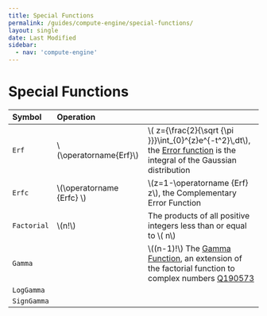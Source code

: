 ```yaml
---
title: Special Functions
permalink: /guides/compute-engine/special-functions/
layout: single
date: Last Modified
sidebar:
  - nav: 'compute-engine'
---
```

<script type='module'>
    import {  renderMathInDocument } 
      from '//unpkg.com/mathlive/dist/mathlive.min.mjs';
    renderMathInDocument({
      TeX: {
        delimiters: {
          inline: [ ['$', '$'], ['\\(', '\\)']],
          display: [['$$', '$$'],['\\[', '\\]']],
        },
      },
      asciiMath: null,
      processEnvironments : false,
      renderAccessibleContent: false,
    });
</script>


# Special Functions

<div class=symbols-table>

| Symbol | Operation | |
| :--- | :--- | :--- |
| `Erf` | \\(\operatorname{Erf}\\) | \\( z={\frac{2}{\sqrt {\pi }}}\int_{0}^{z}e^{-t^2}\\,dt\\), the [Error function](https://en.wikipedia.org/wiki/Error_function) is the integral of the Gaussian distribution |
| `Erfc` | \\(\operatorname {Erfc} \\) | \\(z=1-\operatorname {Erf} z\\), the Complementary Error Function |
| `Factorial` | \\(n!\\) | The products of all positive integers less than or equal to \\( n\\) |
| `Gamma` |  | \\((n-1)!\\) The [Gamma Function](https://en.wikipedia.org/wiki/Gamma_function), an extension of the factorial function to complex numbers [Q190573](https://www.wikidata.org/wiki/Q190573)|
| `LogGamma` | | |
| `SignGamma` | | |

</div>
